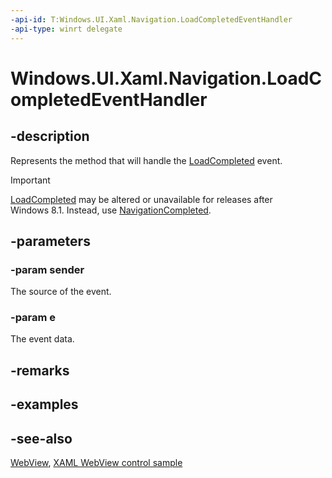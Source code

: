 ```yaml
---
-api-id: T:Windows.UI.Xaml.Navigation.LoadCompletedEventHandler
-api-type: winrt delegate
---
```

<!-- Delegate syntax.
public delegate void LoadCompletedEventHandler(System.Object sender, Windows.UI.Xaml.Navigation.NavigationEventArgs e)
-->
# Windows.UI.Xaml.Navigation.LoadCompletedEventHandler

## -description

Represents the method that will handle the [LoadCompleted](../windows.ui.xaml.controls/webview_loadcompleted.md) event.

> [!IMPORTANT]
> [LoadCompleted](../windows.ui.xaml.controls/webview_loadcompleted.md) may be altered or unavailable for releases after Windows 8.1. Instead, use [NavigationCompleted](../windows.ui.xaml.controls/webview_navigationcompleted.md).

## -parameters
### -param sender
The source of the event.

### -param e
The event data.


## -remarks

## -examples

## -see-also
[WebView](../windows.ui.xaml.controls/webview.md), [XAML WebView control sample](https://github.com/microsoft/Windows-universal-samples/tree/master/Samples/XamlWebView)
